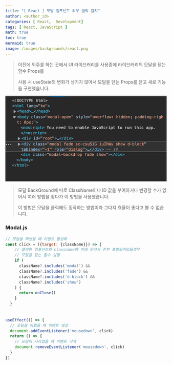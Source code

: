 ```yaml
---
title: "[ React ] 모달 컴포넌트 외부 클릭 감지"
author: <author_id>
categories: [ React,  Development]
tags: [ React, JavaScript ]
math: true
toc: true
mermaid: true
image: /images/backgrounds/react.png
---
```


>이전에 외주를 하는 곳에서 UI 라이브러리를 사용중에 라이브러리의 모달을 닫는 함수 Props를  
> 
>사용 시 useState의 변화가 생기지 않아서 모달을 닫는 Props를 닫고 새로 기능을 구현했습니다.

![1](/images/postImages/react/modalexternalclickdetection.png)

>모달 BackGround에 따로 ClassName이나 ID 값을 부여하거나 변경할 수가 없어서 여러 방법을 찾다가 이 방법을 사용했습니다.  
> 
>이 방법은 모달을 클릭해도 동작하는 방법이라 그다지 효율이 좋다고 볼 수 없습니다.

### Modal.js
```javascript
// 모달을 띄웠을 때 이벤트 활성화
const click = ({target: {className}}) => {
  	// 클릭한 컴포넌트의 classname에 아래 문자가 전부 포함되어있을경우
  	// 모달을 닫는 함수 실행
    if (
      className?.includes('modal') &&
      className?.includes('fade') &&
      className?.includes('d-block') &&
      className?.includes('show')
    ) {
      return onClose()
    }
  }


useEffect(() => {
  // 모달을 띄웠을 때 이벤트 생성
  document.addEventListener('mousedown', click)
  return () => {
    // 모달이 사라졌을 때 이벤트 삭제
    document.removeEventListener('mousedown', click)
  }
})
```
